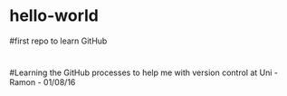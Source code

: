 # hello-world
#first repo to learn GitHub
#
#Learning the GitHub processes to help me with version control at Uni - Ramon - 01/08/16
#
